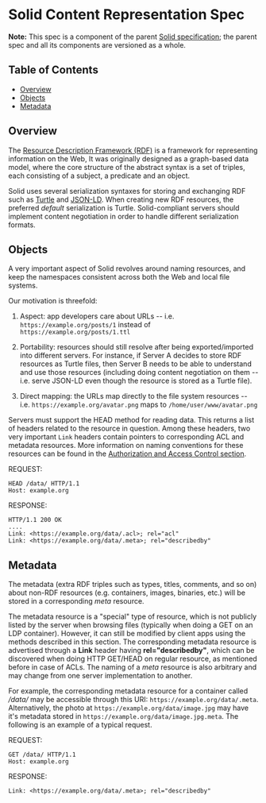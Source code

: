 # Solid Content Representation Spec

**Note:** This spec is a component of the parent
[Solid specification](README.md); the parent spec and all its components are
versioned as a whole.

## Table of Contents

* [Overview](#overview)
* [Objects](#objects)
* [Metadata](#metadata)

## Overview

The [Resource Description Framework (RDF)](http://www.w3.org/TR/rdf11-concepts/)
is a framework for representing information on the Web, It was originally
designed as a graph-based data model, where the core structure of the abstract
syntax is a set of triples, each consisting of a subject, a predicate and an
object.

Solid uses several serialization syntaxes for storing and exchanging RDF such as
[Turtle](http://www.w3.org/TR/turtle/) and
[JSON-LD](http://www.w3.org/TR/json-ld/). When creating new RDF resources, the
preferred *default* serialization is Turtle. Solid-compliant servers should
implement content negotiation in order to handle different serialization
formats.

## Objects

A very important aspect of Solid revolves around naming resources, and keep the
namespaces consistent across both the Web and local file systems.

Our motivation is threefold:

 1. Aspect: app developers care about URLs -- i.e. `https://example.org/posts/1`
  instead of `https://example.org/posts/1.ttl`

 2. Portability: resources should still resolve after being exported/imported into
  different servers. For instance, if Server A decides to store RDF resources as
  Turtle files, then Server B needs to be able to understand and use those
  resources (including doing content negotiation on them -- i.e. serve JSON-LD
  even though the resource is stored as a Turtle file).

 3. Direct mapping: the URLs map directly to the file system resources -- i.e.
  `https://example.org/avatar.png` maps to `/home/user/www/avatar.png`

Servers must support the HEAD method for reading data. This returns a list of
headers related to the resource in question. Among these headers, two very
important `Link` headers contain pointers to corresponding ACL and metadata
resources. More information on naming conventions for these resources can be
found in the [Authorization and Access Control
section](README.md#authorization-and-access-control).

REQUEST:

```http
HEAD /data/ HTTP/1.1
Host: example.org
```

RESPONSE:

```http
HTTP/1.1 200 OK
....
Link: <https://example.org/data/.acl>; rel="acl"
Link: <https://example.org/data/.meta>; rel="describedby"
```

## Metadata

The metadata (extra RDF triples such as types, titles, comments, and so on)
about non-RDF resources (e.g. containers, images, binaries, etc.) will be stored
in a corresponding *meta* resource.

The metadata resource is a "special" type of resource, which is not publicly
listed by the server when browsing files (typically when doing a GET on an LDP
container). However, it can still be modified by client apps using the methods
described in this section. The corresponding metadata resource is advertised
through a **Link** header having **rel="describedby"**, which can be discovered
when doing HTTP GET/HEAD on regular resource, as mentioned before in case of ACLs.
The naming of a *meta* resource is also arbitrary and may change from one server
implementation to another.

For example, the corresponding metadata resource for a container called */data/*
may be accessible through this URI: `https://example.org/data/.meta`.
Alternatively, the photo at `https://example.org/data/image.jpg` may have it's
metadata stored in `https://example.org/data/image.jpg.meta`. The following is an
example of a typical request.


REQUEST:
```http
GET /data/ HTTP/1.1
Host: example.org
```

RESPONSE:
```http
Link: <https://example.org/data/.meta>; rel="describedby"
```
